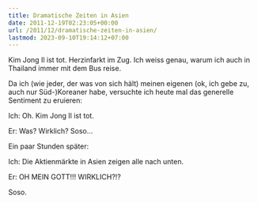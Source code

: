 ```yaml
---
title: Dramatische Zeiten in Asien
date: 2011-12-19T02:23:05+00:00
url: /2011/12/dramatische-zeiten-in-asien/
lastmod: 2023-09-10T19:14:12+07:00
---
```

Kim Jong Il ist tot. Herzinfarkt im Zug. Ich weiss genau, warum ich auch in Thailand immer mit dem Bus reise.

Da ich (wie jeder, der was von sich hält) meinen eigenen (ok, ich gebe zu, auch nur Süd-)Koreaner habe, versuchte ich heute mal das generelle Sentiment zu eruieren:

Ich: Oh. Kim Jong Il ist tot.

Er: Was? Wirklich? Soso...

Ein paar Stunden später:

Ich: Die Aktienmärkte in Asien zeigen alle nach unten.

Er: OH <span class="caps">MEIN</span> <span class="caps">GOTT</span>!!! <span class="caps">WIRKLICH</span>?!?

Soso.
